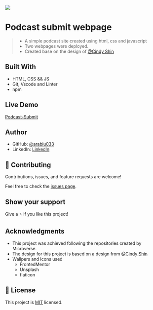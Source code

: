 ![](https://img.shields.io/badge/Microverse-blueviolet)

# Podcast submit webpage

> - A simple podcast site created using html, css and javascript
> - Two webpages were deployed.
> - Created base on the design of [@Cindy Shin](https://www.behance.net/gallery/29845175/CC-Global-Summit-2015)


## Built With

- HTML, CSS && JS
- Git, Vscode and Linter
- npm

## Live Demo

[Podcast-Submit](https://arabiu033.github.io/Capstone-Project-01/)


## Author

- GitHub: [@arabiu033](https://github.com/arabiu033)
- LinkedIn: [LinkedIn](https://linkedin.com/in/larabiu033)

## 🤝 Contributing

Contributions, issues, and feature requests are welcome!

Feel free to check the [issues page](../../issues/).

## Show your support

Give a ⭐️ if you like this project!

## Acknowledgments

- This project was achieved following the repositories created by Microverse.
- The design for this project is based on a design from [@Cindy Shin](https://www.behance.net/gallery/29845175/CC-Global-Summit-2015)
- Wallpers and Icons used
  - FrontedMentor
  - Unsplash
  - flaticon

## 📝 License

This project is [MIT](./LICENSE) licensed.
